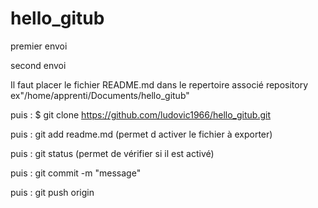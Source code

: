 # hello_gitub
premier envoi

second envoi

Il faut placer le fichier README.md dans le repertoire associé repository ex"/home/apprenti/Documents/hello_gitub"

puis : $ git clone https://github.com/ludovic1966/hello_gitub.git

puis : git add readme.md (permet d activer le fichier à exporter)

puis : git status (permet de vérifier si il est activé)

puis : git commit -m "message"

puis : git push origin
